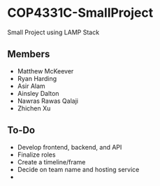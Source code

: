 # COP4331C-SmallProject
Small Project using LAMP Stack


## Members

 - Matthew McKeever
 - Ryan Harding
 - Asir Alam
 - Ainsley Dalton
 - Nawras Rawas Qalaji
 - Zhichen Xu

## To-Do

- Develop frontend, backend, and API
- Finalize roles
- Create a timeline/frame
- Decide on team name and hosting service
- 
